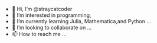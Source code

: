 - 👋 Hi, I’m @straycatcoder
- 👀 I’m interested in programming, 
- 🌱 I’m currently learning Julia, Mathematica,and Python ...
- 💞️ I’m looking to collaborate on ...
- 📫 How to reach me ...

<!---
straycatcoder/straycatcoder is a ✨ special ✨ repository because its `README.md` (this file) appears on your GitHub profile.
You can click the Preview link to take a look at your changes.
--->
